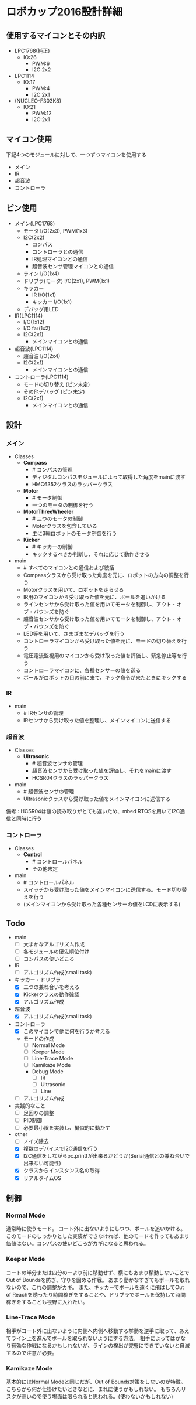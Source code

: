 # ロボカップ2016設計詳細

## 使用するマイコンとその内訳
- LPC1768(純正)
    - IO:26
        - PWM:6
        - I2C:2x2
- LPC1114
    - IO:17
        - PWM:4
        - I2C:2x1
- (NUCLEO-F303K8)
    - IO:21
        - PWM:12
        - I2C:2x1

## マイコン使用
下記4つのモジュールに対して、一つずつマイコンを使用する
- メイン
- IR
- 超音波
- コントローラ

## ピン使用
- メイン(LPC1768)
    - モータ I/O(2x3), PWM(1x3)
    - I2C(2x2)
        - コンパス
        - コントローラとの通信
        - IR処理マイコンとの通信
        - 超音波センサ管理マイコンとの通信
    - ライン I/O(1x4)
    - ドリブラ(モータ) I/O(2x1), PWM(1x1)
    - キッカー
        - IR I/O(1x1)
        - キッカー I/O(1x1)
    - デバッグ用LED
- IR(LPC1114)
    - I/O(1x12)
    - I/O far(1x2)
    - I2C(2x1)
        - メインマイコンとの通信
- 超音波(LPC1114)
    - 超音波 I/O(2x4)
    - I2C(2x1)
        - メインマイコンとの通信
- コントローラ(LPC1114)
    - モードの切り替え (ピン未定)
    - その他デバッグ (ピン未定)
    - I2C(2x1)
        - メインマイコンとの通信

## 設計
### メイン
- Classes
    - __Compass__
        - \# コンパスの管理
        - ディジタルコンパスモジュールによって取得した角度をmainに渡す
        - HMC6352クラスのラッパークラス
    - __Motor__
        - \# モータ制御
        - 一つのモータの制御を行う
    - __MotorThreeWheeler__
        - \# 三つのモータの制御
        - Motorクラスを包含している
        - 主に3輪ロボットのモータ制御を行う
    - __Kicker__
        - \# キッカーの制御
        - キックするべきか判断し、それに応じて動作させる
- main
    - \# すべてのマイコンとの通信および統括
    - Compassクラスから受け取った角度を元に、ロボットの方向の調整を行う
    - Motorクラスを用いて、ロボットを走らせる
    - IR用のマイコンから受け取った値を元に、ボールを追いかける
    - ラインセンサから受け取った値を用いてモータを制御し、アウト・オブ・バウンズを防ぐ
    - 超音波センサから受け取った値を用いてモータを制御し、アウト・オブ・バウンズを防ぐ
    - LED等を用いて、さまざまなデバッグを行う
    - コントローラマイコンから受け取った値を元に、モードの切り替えを行う
    - 電圧電流監視用のマイコンから受け取った値を評価し、緊急停止等を行う
    - コントローラマイコンに、各種センサーの値を送る
    - ボールがロボットの目の前に来て、キック命令が来たときにキックする

### IR
- main
    - \# IRセンサの管理
    - IRセンサから受け取った値を整理し、メインマイコンに送信する

### 超音波
- Classes
    - __Ultrasonic__
        - \# 超音波センサの管理
        - 超音波センサから受け取った値を評価し、それをmainに渡す
        - HCSR04クラスのラッパークラス
- main
    - \# 超音波センサの管理
    - Ultrasonicクラスから受け取った値をメインマイコンに送信する

備考 : HCSR04は値の読み取りがとても遅いため、mbed RTOSを用いてI2C通信と同時に行う

### コントローラ
- Classes
    - __Control__
        - \# コントロールパネル
        - その他未定
- main
    - \# コントロールパネル
    - スイッチから受け取った値をメインマイコンに送信する。モード切り替えを行う
    - (メインマイコンから受け取った各種センサーの値をLCDに表示する)

## Todo
- main
    - [ ] 大まかなアルゴリズム作成
    - [ ] 各モジュールの優先順位付け
    - [ ] コンパスの使いどころ
- IR
    - [ ] アルゴリズム作成(small task)
- キッカー・ドリブラ
    - [x] 二つの兼ね合いを考える
    - [x] Kickerクラスの動作確認
    - [x] アルゴリズム作成
- 超音波
    - [x] アルゴリズム作成(small task)
- コントローラ
    - [x] このマイコンで他に何を行うか考える
    - モードの作成
        - [ ] Normal Mode
        - [ ] Keeper Mode
        - [ ] Line-Trace Mode
        - [ ] Kamikaze Mode
        - Debug Mode
            - [ ] IR
            - [ ] Ultrasonic
            - [ ] Line
    - [ ] アルゴリズム作成
- 実践的なこと
    - [ ] 足回りの調整
    - [ ] PID制御
    - [ ] 必要最小限を実装し、擬似的に動かす
- other
    - [ ] ノイズ除去
    - [x] 複数のデバイスでI2C通信を行う
    - [x] I2C通信をしながらpc.printfが出来るかどうか(Serial通信との兼ね合いで出来ない可能性)
    - [x] クラスからインスタンス名の取得
    - [x] リアルタイムOS

## 制御
### Normal Mode
通常時に使うモード。
コート外に出ないようにしつつ、ボールを追いかける。
このモードのしっかりとした実装ができなければ、他のモードを作ってもあまり価値はない。コンパスの使いどころがカギになると思われる。

### Keeper Mode
コートの半分または四分の一より前に移動せず、横にもあまり移動しないことでOut of Boundsを防ぎ、守りを固める作戦。
あまり動かなすぎてもボールを取れないので、これの調整がカギ。
また、キッカーでボールを遠くに飛ばしてOut of Reachを誘ったり時間稼ぎをすることや、ドリブラでボールを保持して時間稼ぎをすることも視野に入れたい。

### Line-Trace Mode
相手がコート外に出ないように内側へ内側へ移動する挙動を逆手に取って、あえてライン上を進んでボールを取られないようにする方法。
相手によってはかなり有効な作戦になるかもしれないが、ラインの検出が完璧にできていないと自滅するので注意が必要。

### Kamikaze Mode
基本的にはNormal Modeと同じだが、Out of Bounds対策をしないのが特徴。
こちらから何か仕掛けたいときなどに、まれに使うかもしれない。
もちろんリスクが高いので使う場面は限られると思われる。(使わないかもしれない)
